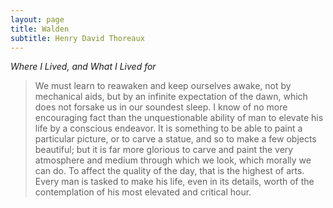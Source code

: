 ```yaml
---
layout: page
title: Walden
subtitle: Henry David Thoreaux
---
```


*Where I Lived, and What I Lived for*

> We must learn to reawaken and keep ourselves awake, not by mechanical aids, but by an infinite expectation of the dawn, which does not forsake us in our soundest sleep.
> I know of no more encouraging fact than the unquestionable ability of man to elevate his life by a conscious endeavor. 
> It is something to be able to paint a particular picture, or to carve a statue, and so to make a few objects beautiful; 
> but it is far more glorious to carve and paint the very atmosphere and medium through which we look, which morally we can do.
> To affect the quality of the day, that is the highest of arts. 
> Every man is tasked to make his life, even in its details, worth of the contemplation of his most elevated and critical hour.
